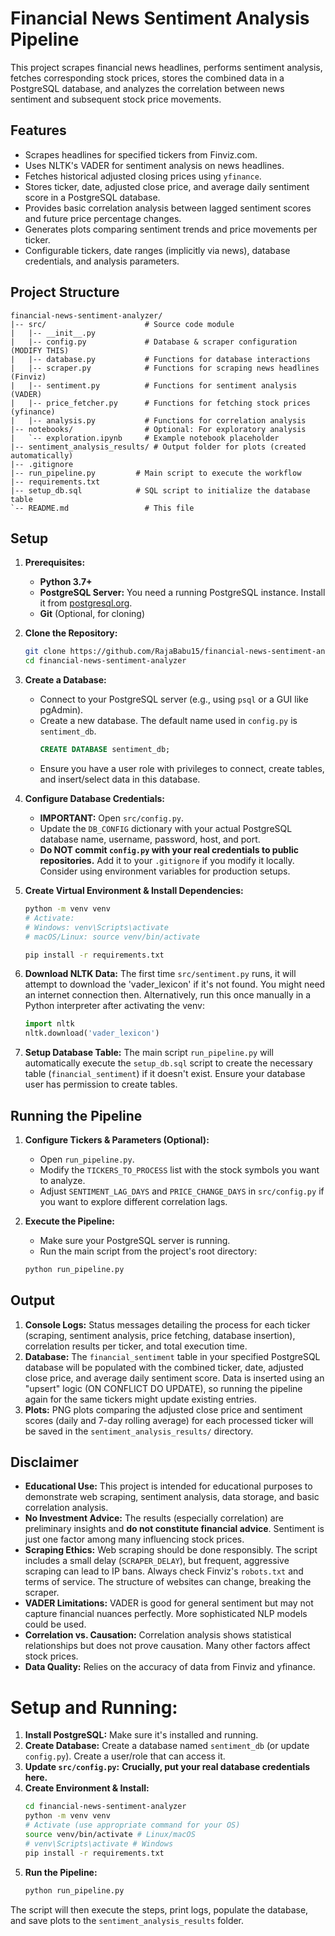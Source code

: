 # Financial News Sentiment Analysis Pipeline

This project scrapes financial news headlines, performs sentiment analysis, fetches corresponding stock prices, stores the combined data in a PostgreSQL database, and analyzes the correlation between news sentiment and subsequent stock price movements.

## Features

*   Scrapes headlines for specified tickers from Finviz.com.
*   Uses NLTK's VADER for sentiment analysis on news headlines.
*   Fetches historical adjusted closing prices using `yfinance`.
*   Stores ticker, date, adjusted close price, and average daily sentiment score in a PostgreSQL database.
*   Provides basic correlation analysis between lagged sentiment scores and future price percentage changes.
*   Generates plots comparing sentiment trends and price movements per ticker.
*   Configurable tickers, date ranges (implicitly via news), database credentials, and analysis parameters.

## Project Structure

```
financial-news-sentiment-analyzer/
|-- src/                      # Source code module
|   |-- __init__.py
|   |-- config.py             # Database & scraper configuration (MODIFY THIS)
|   |-- database.py           # Functions for database interactions
|   |-- scraper.py            # Functions for scraping news headlines (Finviz)
|   |-- sentiment.py          # Functions for sentiment analysis (VADER)
|   |-- price_fetcher.py      # Functions for fetching stock prices (yfinance)
|   |-- analysis.py           # Functions for correlation analysis
|-- notebooks/                # Optional: For exploratory analysis
|   `-- exploration.ipynb     # Example notebook placeholder
|-- sentiment_analysis_results/ # Output folder for plots (created automatically)
|-- .gitignore
|-- run_pipeline.py         # Main script to execute the workflow
|-- requirements.txt
|-- setup_db.sql            # SQL script to initialize the database table
`-- README.md                 # This file
```

## Setup

1.  **Prerequisites:**
    *   **Python 3.7+**
    *   **PostgreSQL Server:** You need a running PostgreSQL instance. Install it from [postgresql.org](https://www.postgresql.org/download/).
    *   **Git** (Optional, for cloning)

2.  **Clone the Repository:**
    ```bash
    git clone https://github.com/RajaBabu15/financial-news-sentiment-analyzer.git
    cd financial-news-sentiment-analyzer
    ```

3.  **Create a Database:**
    *   Connect to your PostgreSQL server (e.g., using `psql` or a GUI like pgAdmin).
    *   Create a new database. The default name used in `config.py` is `sentiment_db`.
        ```sql
        CREATE DATABASE sentiment_db;
        ```
    *   Ensure you have a user role with privileges to connect, create tables, and insert/select data in this database.

4.  **Configure Database Credentials:**
    *   **IMPORTANT:** Open `src/config.py`.
    *   Update the `DB_CONFIG` dictionary with your actual PostgreSQL database name, username, password, host, and port.
    *   **Do NOT commit `config.py` with your real credentials to public repositories.** Add it to your `.gitignore` if you modify it locally. Consider using environment variables for production setups.

5.  **Create Virtual Environment & Install Dependencies:**
    ```bash
    python -m venv venv
    # Activate:
    # Windows: venv\Scripts\activate
    # macOS/Linux: source venv/bin/activate

    pip install -r requirements.txt
    ```

6.  **Download NLTK Data:** The first time `src/sentiment.py` runs, it will attempt to download the 'vader_lexicon' if it's not found. You might need an internet connection then. Alternatively, run this once manually in a Python interpreter after activating the venv:
    ```python
    import nltk
    nltk.download('vader_lexicon')
    ```

7.  **Setup Database Table:** The main script `run_pipeline.py` will automatically execute the `setup_db.sql` script to create the necessary table (`financial_sentiment`) if it doesn't exist. Ensure your database user has permission to create tables.

## Running the Pipeline

1.  **Configure Tickers & Parameters (Optional):**
    *   Open `run_pipeline.py`.
    *   Modify the `TICKERS_TO_PROCESS` list with the stock symbols you want to analyze.
    *   Adjust `SENTIMENT_LAG_DAYS` and `PRICE_CHANGE_DAYS` in `src/config.py` if you want to explore different correlation lags.

2.  **Execute the Pipeline:**
    *   Make sure your PostgreSQL server is running.
    *   Run the main script from the project's root directory:
    ```bash
    python run_pipeline.py
    ```

## Output

1.  **Console Logs:** Status messages detailing the process for each ticker (scraping, sentiment analysis, price fetching, database insertion), correlation results per ticker, and total execution time.
2.  **Database:** The `financial_sentiment` table in your specified PostgreSQL database will be populated with the combined ticker, date, adjusted close price, and average daily sentiment score. Data is inserted using an "upsert" logic (ON CONFLICT DO UPDATE), so running the pipeline again for the same tickers might update existing entries.
3.  **Plots:** PNG plots comparing the adjusted close price and sentiment scores (daily and 7-day rolling average) for each processed ticker will be saved in the `sentiment_analysis_results/` directory.

## Disclaimer

*   **Educational Use:** This project is intended for educational purposes to demonstrate web scraping, sentiment analysis, data storage, and basic correlation analysis.
*   **No Investment Advice:** The results (especially correlation) are preliminary insights and **do not constitute financial advice**. Sentiment is just one factor among many influencing stock prices.
*   **Scraping Ethics:** Web scraping should be done responsibly. The script includes a small delay (`SCRAPER_DELAY`), but frequent, aggressive scraping can lead to IP bans. Always check Finviz's `robots.txt` and terms of service. The structure of websites can change, breaking the scraper.
*   **VADER Limitations:** VADER is good for general sentiment but may not capture financial nuances perfectly. More sophisticated NLP models could be used.
*   **Correlation vs. Causation:** Correlation analysis shows statistical relationships but does not prove causation. Many other factors affect stock prices.
*   **Data Quality:** Relies on the accuracy of data from Finviz and yfinance.

# Setup and Running:

1.  **Install PostgreSQL:** Make sure it's installed and running.
2.  **Create Database:** Create a database named `sentiment_db` (or update `config.py`). Create a user/role that can access it.
3.  **Update `src/config.py`:** **Crucially, put your real database credentials here.**
4.  **Create Environment & Install:**
    ```bash
    cd financial-news-sentiment-analyzer
    python -m venv venv
    # Activate (use appropriate command for your OS)
    source venv/bin/activate # Linux/macOS
    # venv\Scripts\activate # Windows
    pip install -r requirements.txt
    ```
5.  **Run the Pipeline:**
    ```bash
    python run_pipeline.py
    ```

The script will then execute the steps, print logs, populate the database, and save plots to the `sentiment_analysis_results` folder.